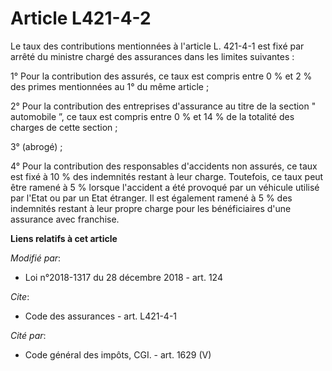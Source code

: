 # Article L421-4-2

Le taux des contributions mentionnées à l'article L. 421-4-1 est fixé par arrêté du ministre chargé des assurances dans les
limites suivantes :

1° Pour la contribution des assurés, ce taux est compris entre 0 % et 2 % des primes mentionnées au 1° du même article ;

2° Pour la contribution des entreprises d'assurance au titre de la section " automobile ”, ce taux est compris entre 0 % et
14 % de la totalité des charges de cette section ;

3° (abrogé) ;

4° Pour la contribution des responsables d'accidents non assurés, ce taux est fixé à 10 % des indemnités restant à leur
charge. Toutefois, ce taux peut être ramené à 5 % lorsque l'accident a été provoqué par un véhicule utilisé par l'Etat ou par
un Etat étranger. Il est également ramené à 5 % des indemnités restant à leur propre charge pour les bénéficiaires d'une
assurance avec franchise.

**Liens relatifs à cet article**

_Modifié par_:

  - Loi n°2018-1317 du 28 décembre 2018 - art. 124

_Cite_:

  - Code des assurances - art. L421-4-1

_Cité par_:

  - Code général des impôts, CGI. - art. 1629 (V)
